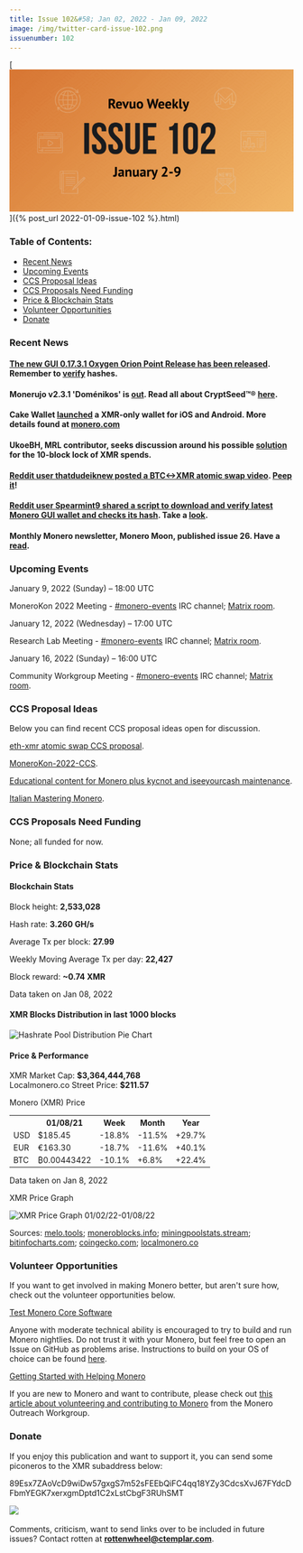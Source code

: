 ```yaml
---
title: Issue 102&#58; Jan 02, 2022 - Jan 09, 2022
image: /img/twitter-card-issue-102.png
issuenumber: 102
---
```

[<img src="/img/img-issue102.png" alt="Revuo Monero Weekly #102 Slide" class="img-lead">]({% post_url 2022-01-09-issue-102 %}.html)

<h3>Table of Contents:</h3>
<ul class="contents">
    <li><a href="#news">Recent News</a></li>
    <li><a href="#events">Upcoming Events</a></li>
    <li><a href="#ideas">CCS Proposal Ideas</a></li>
    <li><a href="#proposals">CCS Proposals Need Funding</a></li>
    <li><a href="#stats">Price & Blockchain Stats</a></li>
    <li><a href="#volunteer">Volunteer Opportunities</a></li>
    <li><a href="#donate">Donate</a></li>
</ul>

<h3 id="news">Recent News</h3>

<div class="newsbyte">
    <h4><a href="https://www.getmonero.org/2022/01/06/monero-GUI-0.17.3.1-released.html" target="_blank">The new GUI 0.17.3.1 Oxygen Orion Point Release has been released</a>. Remember to <a href="https://web.getmonero.org/resources/user-guides/verification-allos-advanced.html" target="_blank">verify</a> hashes.</h4>
</div>

<div class="newsbyte">
    <h4>Monerujo v2.3.1 'Doménikos' is <a href="https://github.com/m2049r/xmrwallet/releases/tag/v2.3.1" target="_blank">out</a>. Read all about CryptSeed™® <a href="https://scribe.rip/-seed-with-offset-passphrase-works-in-monerujo-416ff5198b2e" target="_blank">here</a>.</h4>
</div>

<div class="newsbyte">
    <h4>Cake Wallet <a href="https://teddit.net/r/Monero/comments/rz31yf/announcing_monerocom_by_cake_wallet_a_moneroonly/launches" target="_blank">launched</a> a XMR-only wallet for iOS and Android. More details found at <a href="https://monero.com/" target="_blank">monero.com</a></h4>
</div>

<div class="newsbyte">
    <h4>UkoeBH, MRL contributor, seeks discussion around his possible <a href="https://github.com/monero-project/research-lab/issues/95" target="_blank">solution</a> for the 10-block lock of XMR spends.</h4>
</div>

<div class="newsbyte">
    <h4><a href="https://teddit.net/r/Monero/comments/rvd0v7/on_my_last_post_about_atomic_swaps_somebody_asked/" target="_blank">Reddit user thatdudeiknew posted a BTC<->XMR atomic swap video</a>. <a href="https://yewtu.be/watch?v=ZQG50hJTgBA" target="_blank">Peep it</a>!</h4>
</div>

<div class="newsbyte">
    <h4><a href="https://teddit.net/r/Monero/comments/rw5o7p/long_time_user_first_time_tiny_contributor/" target="_blank">Reddit user Spearmint9 shared a script to download and verify latest Monero GUI wallet and checks its hash</a>. Take a <a href="https://github.com/Spearmint9/monero-linux-scripts" target="_blank">look</a>.</h4>
</div>

<div class="newsbyte">
    <h4>Monthly Monero newsletter, Monero Moon, published issue 26. Have a <a href="https://scribe.rip/themoneromoon/the-monero-moon-issue-26-37c1c76bafe8" target="_blank">read</a>.</h4>
</div>

<h3 id="events">Upcoming Events</h3>

<div class="event">
    <p class="date" markdown="1">January 9, 2022 (Sunday) – 18:00 UTC</p>
    <p markdown="1">MoneroKon 2022 Meeting - <a href="irc://irc.libera.chat/#monero-events" target="_blank">#monero-events</a> IRC channel; <a href="https://matrix.to/#/#monero-events:monero.social" target="_blank">Matrix room</a>.</p>
</div>

<div class="event">
    <p class="date" markdown="1">January 12, 2022 (Wednesday) – 17:00 UTC</p>
    <p markdown="1">Research Lab Meeting - <a href="irc://irc.libera.chat/#monero-research-lab" target="_blank">#monero-events</a> IRC channel; <a href="https://matrix.to/#/#monero-research-lab:monero.social" target="_blank">Matrix room</a>.</p>
</div>

<div class="event">
    <p class="date" markdown="1">January 16, 2022 (Sunday) – 16:00 UTC</p>
    <p markdown="1">Community Workgroup Meeting - <a href="irc://irc.libera.chat/#monero-community" target="_blank">#monero-events</a> IRC channel; <a href="https://matrix.to/#/#monero-community:monero.social" target="_blank">Matrix room</a>.</p>
</div>

<h3 id="ideas">CCS Proposal Ideas</h3>

<p>Below you can find recent CCS proposal ideas open for discussion.</p>

<div class="proposal">
<p><a href="https://repo.getmonero.org/monero-project/ccs-proposals/-/merge_requests/277" target="_blank">eth-xmr atomic swap CCS proposal</a>.</p>
</div>

<div class="proposal">
<p><a href="https://repo.getmonero.org/monero-project/ccs-proposals/-/merge_requests/276" target="_blank">MoneroKon-2022-CCS</a>.</p>
</div>

<div class="proposal">
<p><a href="https://repo.getmonero.org/monero-project/ccs-proposals/-/merge_requests/273" target="_blank">Educational content for Monero plus kycnot and iseeyourcash maintenance</a>.</p>
</div>

<div class="proposal">
<p><a href="https://repo.getmonero.org/monero-project/ccs-proposals/-/merge_requests/251" target="_blank">Italian Mastering Monero</a>.</p>
</div>

<h3 id="proposals">CCS Proposals Need Funding</h3>

<p>None; all funded for now.</p>

<h3 id="stats">Price & Blockchain Stats</h3>

<h4 class="stat">Blockchain Stats</h4>

<div class="bcstats">
    <p>Block height: <b>2,533,028</b></p>
    <p>Hash rate: <b>3.260 GH/s</b></p>
    <p>Average Tx per block: <b>27.99</b></p>
    <p>Weekly Moving Average Tx per day: <b>22,427</b></p>
    <p>Block reward: <b>~0.74 XMR</b></p>
</div>
<p class="note">Data taken on Jan 08, 2022</p>

<h4 class="stat">XMR Blocks Distribution in last 1000 blocks</h4>
<p><img src="/static/revuo/img/content/hashrate-pool-distribution-0108.png" alt="Hashrate Pool Distribution Pie Chart"/></p>

<h4 class="stat" id="price-stat">Price & Performance</h4>

<div class="price-intro">XMR Market Cap: <b>$3,364,444,768</b><br/>Localmonero.co Street Price: <b>$211.57</b></div>

<p class="table-title">Monero (XMR) Price</p>
<table class="price-table">
  <tr class="row1">
    <th></th>
    <th>01/08/21</th>
    <th>Week</th>
    <th>Month</th>
    <th>Year</th>
  </tr>
  <tr>
    <td data-th="XMR to">USD</td>
    <td data-th="01/08/22">$185.45</td>
    <td data-th="Week" class="red">-18.8%</td>
    <td data-th="Month" class="red">-11.5%</td>
    <td data-th="Year" class="green">+29.7%</td>
  </tr>
  <tr class="row3">
    <td data-th="XMR to">EUR</td>
    <td data-th="01/08/22">€163.30</td>
    <td data-th="Week" class="red">-18.7%</td>
    <td data-th="Month" class="red">-11.6%</td>
    <td data-th="Year" class="green">+40.1%</td>
  </tr>
  <tr>
    <td data-th="XMR to">BTC</td>
    <td data-th="01/08/22">₿0.00443422</td>
    <td data-th="Week" class="red">-10.1%</td>
    <td data-th="Month" class="green">+6.8%</td>
    <td data-th="Year" class="green">+22.4%</td>
  </tr>
</table>
<p class="note">Data taken on Jan 8, 2022</p>

<p class="table-title">XMR Price Graph</p>

![XMR Price Graph 01/02/22-01/08/22](/static/revuo/img/content/weekly-chart-0108.png "XMR Price Graph 01/02/22-01/08/22") 

Sources: <a href="https://melo.tools/explorer/mainnet/" target="_blank">melo.tools</a>; <a href="https://moneroblocks.info/stats/transaction-stats" target="_blank">moneroblocks.info</a>; <a href="https://miningpoolstats.stream/monero" target="_blank">miningpoolstats.stream</a>; <a href="https://bitinfocharts.com/monero/" target="_blank">bitinfocharts.com</a>; <a href="https://www.coingecko.com/en/coins/monero" target="_blank">coingecko.com</a>; <a href="https://localmonero.co/statistics" target="_blank">localmonero.co</a>

<h3 id="volunteer">Volunteer Opportunities</h3>

<p>If you want to get involved in making Monero better, but aren't sure how, check out the volunteer opportunities below.</p>

<div class="newsbyte">
    <p class="date"><a href="https://github.com/monero-project/monero" target="_blank">Test Monero Core Software</a></p>
    <p>Anyone with moderate technical ability is encouraged to try to build and run Monero nightlies. Do not trust it with your Monero, but feel free to open an Issue on GitHub as problems arise. Instructions to build on your OS of choice can be found <a href="https://github.com/monero-project/monero#compiling-monero-from-source" target="_blank">here</a>. </p>
</div>

<div class="newsbyte">
    <p class="date"><a href="https://github.com/monero-project/monero" target="_blank">Getting Started with Helping Monero</a></p>
    <p>If you are new to Monero and want to contribute, please check out <a href="https://www.monerooutreach.org/stories/getting-started-helping-monero.php" target="_blank">this article about volunteering and contributing to Monero</a> from the Monero Outreach Workgroup. </p>
</div>

<h3 id="donate">Donate</h3>

<p markdown="1">If you enjoy this publication and want to support it, you can send some piconeros to the XMR subaddress below:</p>

<p class="address" markdown="1">89Esx7ZAoVcD9wiDw57gxgS7m52sFEEbQiFC4qq18YZy3CdcsXvJ67FYdcDFbmYEGK7xerxgmDptd1C2xLstCbgF3RUhSMT</p>

<p><a href="monero:89Esx7ZAoVcD9wiDw57gxgS7m52sFEEbQiFC4qq18YZy3CdcsXvJ67FYdcDFbmYEGK7xerxgmDptd1C2xLstCbgF3RUhSMT" class="qr"><img src="/static/revuo/img/content/donate-monero.jpg"/></a></p>

Comments, criticism, want to send links over to be included in future issues? Contact rotten at **rottenwheel@ctemplar.com**.
